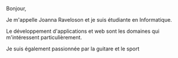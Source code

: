 Bonjour,

Je m'appelle Joanna Raveloson et je suis étudiante en Informatique.

Le développement d'applications et web sont les domaines qui m'intéressent particulièrement.

Je suis également passionnée par la guitare et le sport
